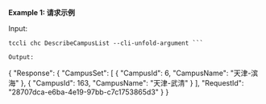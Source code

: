 **Example 1: 请求示例**



Input: 

```
tccli chc DescribeCampusList --cli-unfold-argument ```

Output: 
```
{
    "Response": {
        "CampusSet": [
            {
                "CampusId": 6,
                "CampusName": "天津-滨海"
            },
            {
                "CampusId": 163,
                "CampusName": "天津-武清"
            }
        ],
        "RequestId": "28707dca-e6ba-4e19-97bb-c7c1753865d3"
    }
}
```


